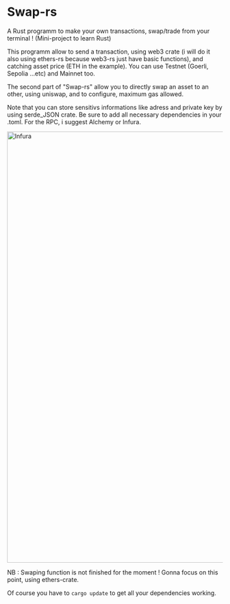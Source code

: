 
# Swap-rs
A Rust programm to make your own transactions, swap/trade from your terminal ! (Mini-project to learn Rust)


This programm allow to send a transaction, using web3 crate (i will do it also using ethers-rs because web3-rs just have basic functions), and catching asset price (ETH in the example).
You can use Testnet (Goerli, Sepolia ...etc) and Mainnet too.

The second part of "Swap-rs" allow you to directly swap an asset to an other, using uniswap, and to configure, maximum gas allowed.

Note that you can store sensitivs informations like adress and private key by using serde_JSON crate.
Be sure to add all necessary dependencies in your .toml.
For the RPC, i suggest Alchemy or Infura.

<img width="1005" alt="Infura" src="https://user-images.githubusercontent.com/117627242/229313777-a80e1a61-a34b-4692-b3a4-3c36cc8fe854.png">


NB : Swaping function is not finished for the moment ! Gonna focus on this point, using ethers-crate.

Of course you have to `cargo update` to get all your dependencies working.
